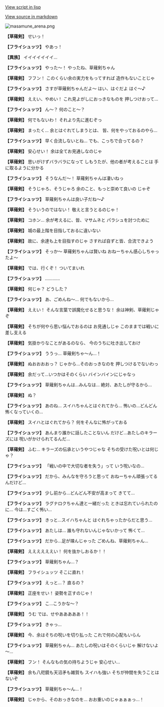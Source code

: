 [View script in lisp](../scripts/210131073.txt)

[View source in markdown](210131073.md)

![masamune_arena.png](../images/backgrounds/masamune_arena.png)

**【草薙剣】**
せいっ！

**【フライシュッツ】**
やあっ！

**【異族】**
イイイイイイイ…

**【フライシュッツ】**
やった～！
やったね、草薙剣ちゃん

**【草薙剣】**
フフン！
このくらい余の実力をもってすれば
造作もないことじゃ

**【フライシュッツ】**
さすが草薙剣ちゃんだよ～
はい、はぐだよ
はぐ～♪

**【草薙剣】**
ええい、やめい！
これ見よがしにおっきなものを
押しつけおって…

**【フライシュッツ】**
ん～？
何のこと～？

**【草薙剣】**
何でもないわ！
それより先に進むぞっ

**【草薙剣】**
まったく…
余とはぐれてしまうとは、
皆、何をやっておるのやら…

**【フライシュッツ】**
早く合流しないとね…
でも、こっちで合ってるの？

**【草薙剣】**
安心せい！
余は全てお見通しなのじゃ

**【草薙剣】**
思いがけずバラバラになって
しもうたが、他の者が考えることは
手に取るように分かる

**【フライシュッツ】**
そうなんだ～！
草薙剣ちゃんは凄いねっ

**【草薙剣】**
そうじゃろ、そうじゃろ
余のこと、もっと崇めて良いの
じゃぞ

**【フライシュッツ】**
草薙剣ちゃんは良い子だね～♪

**【草薙剣】**
そういうのではない！
敬えと言うとるのじゃ！

**【草薙剣】**
コホン…
余が考えるに、皆、マサムネと
パラシュを討つために

**【草薙剣】**
城の最上階を目指しておるに違いない

**【草薙剣】**
故に、余達も上を目指すのじゃ
さすれば自ずと皆、合流できよう

**【フライシュッツ】**
そっか～
草薙剣ちゃんは賢いね
おねーちゃん感心しちゃったよ～

**【草薙剣】**
では、行くぞ！
ついてまいれ

**【フライシュッツ】**
…………

**【草薙剣】**
何じゃ？
どうした？

**【フライシュッツ】**
あ、ごめんね～…
何でもないから…

**【草薙剣】**
ええい！
そんな言葉で誤魔化せると思うな！
余は神剣、草薙剣じゃぞ

**【草薙剣】**
そちが何やら思い悩んでおるのは
お見通しじゃ
このままでは戦いに差し支える

**【草薙剣】**
気掛かりなことがあるのなら、
今のうちに吐き出しておけ

**【フライシュッツ】**
ううっ…
草薙剣ちゃ～ん…！

**【草薙剣】**
ぬおおおおっ？
じゃから…そのおっきなのを
押しつけるでないわっ

**【草薙剣】**
余だって…いつかはそのくらい
バインバインにじゃなっ

**【フライシュッツ】**
草薙剣ちゃんは…みんなは…
絶対、あたしが守るから…

**【草薙剣】**
ぬ？

**【フライシュッツ】**
あのね…
スイハちゃんとはぐれてから…
怖いの…どんどん怖くなっていくの…

**【草薙剣】**
スイハとはぐれてから？
何をそんなに怖がっておる

**【フライシュッツ】**
あんまり誰かに話したことないん
だけど…あたしのキラーズには
呪いがかけられてるんだ…

**【草薙剣】**
ふむ…
キラーズの伝承というやつじゃな
そちの受けた呪いとは何じゃ？

**【フライシュッツ】**
「戦いの中で大切な者を失う」って
いう呪いなの…

**【フライシュッツ】**
だから、みんなを守ろうと思って
おねーちゃん頑張ってるんだけど…

**【フライシュッツ】**
少し前から…どんどん不安が高まって
きてて…

**【フライシュッツ】**
ラグナロクちゃん達と一緒だった
ときは忘れていられたのに…
今は…すごく怖い…

**【フライシュッツ】**
きっと…スイハちゃんと
はぐれちゃったからだと思う…

**【フライシュッツ】**
あたしは…
誰も守れないんじゃないかって
怖くて…

**【フライシュッツ】**
だから…足が竦んじゃった
ごめんね、草薙剣ちゃん…

**【草薙剣】**
ええええええい！
何を抜かしおるか！！

**【フライシュッツ】**
草薙剣ちゃん…？

**【草薙剣】**
フライシュッツ
そこに直れ！

**【フライシュッツ】**
えっと…？
直るの？

**【草薙剣】**
正座をせい！
姿勢を正すのじゃ！

**【フライシュッツ】**
こ…こうかな～？

**【草薙剣】**
うむ
では、せやあああああ！！

**【フライシュッツ】**
きゃっ…

**【草薙剣】**
今、余はそちの呪いを切り払った
これで何の心配もいらん

**【フライシュッツ】**
草薙剣ちゃん…
あたしの呪いはそのくらいじゃ
解けないよ～…

**【草薙剣】**
フン！
そんなもの気の持ちようじゃ
安心せい…

**【草薙剣】**
余も八咫鏡も天沼矛も雑賀も
スイハも強い
そちが仲間を失うことはないぞ

**【フライシュッツ】**
草薙剣ちゃ～ん…！

**【草薙剣】**
じゃから、そのおっきなのを…
おお重いのじゃぁぁぁっ…！
